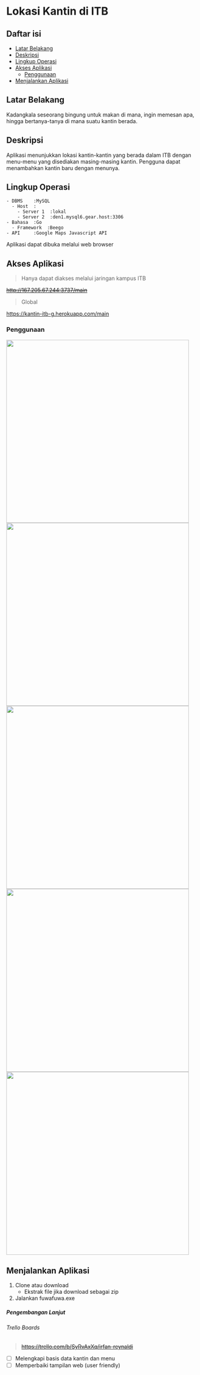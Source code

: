 # Lokasi Kantin di ITB

## Daftar isi
- [Latar Belakang](#latar-belakang)
- [Deskripsi](#deskripsi)
- [Lingkup Operasi](#lingkup-operasi)
- [Akses Aplikasi](#akses-aplikasi)
  - [Penggunaan](#penggunaan)
- [Menjalankan Aplikasi](#menjalankan-aplikasi)

## Latar Belakang
Kadangkala seseorang bingung untuk makan di mana, ingin memesan apa, hingga bertanya-tanya di mana suatu kantin berada.

## Deskripsi
Aplikasi menunjukkan lokasi kantin-kantin yang berada dalam ITB dengan menu-menu yang disediakan masing-masing kantin.
Pengguna dapat menambahkan kantin baru dengan menunya.

## Lingkup Operasi
```
- DBMS    :MySQL
  - Host  :
    - Server 1  :lokal
    - Server 2  :den1.mysql6.gear.host:3306
- Bahasa  :Go
  - Framework  :Beego
- API     :Google Maps Javascript API
```
Aplikasi dapat dibuka melalui web browser
## Akses Aplikasi
> Hanya dapat diakses melalui jaringan kampus ITB

~~http://167.205.67.244:3737/main~~

> Global

https://kantin-itb-g.herokuapp.com/main

### Penggunaan
<img src="https://raw.githubusercontent.com/irs37/fuwafuwa/master/sc/1.png" width="480">
<img src="https://raw.githubusercontent.com/irs37/fuwafuwa/master/sc/2.png" width="480">
<img src="https://raw.githubusercontent.com/irs37/fuwafuwa/master/sc/3.png" width="480">
<img src="https://raw.githubusercontent.com/irs37/fuwafuwa/master/sc/4.png" width="480">
<img src="https://raw.githubusercontent.com/irs37/fuwafuwa/master/sc/5.png" width="480">

## Menjalankan Aplikasi
1. Clone atau download
    - Ekstrak file jika download sebagai zip
2. Jalankan fuwafuwa.exe

##### Pengembangan Lanjut

###### Trello Boards
> ~~https://trello.com/b/SyRvAxXq/irfan-reynaldi~~

- [ ] Melengkapi basis data kantin dan menu
- [ ] Memperbaiki tampilan web (user friendly)
